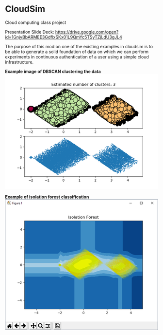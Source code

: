 # CloudSim
Cloud computing class project

Presentation Slide Deck: https://drive.google.com/open?id=1GnjyBbARMEE3GdflxSKx01L9QmYc5TSyTZjLdU3gJL4

The purpose of this mod on one of the existing examples in cloudsim is to be able to generate a solid foundation of data
on which we can perform experiments in continuous authentication of a user using a simple cloud infrastructure.

**Example image of DBSCAN clustering the data**
![DBSCAN Cluster](https://github.com/MarkProjectRepo/CloudSim/blob/master/Figures/DBSCAN_3_Clusters_Attempt_4.PNG)

**Example of isolation forest classification**
![Isolation Forest](https://github.com/MarkProjectRepo/CloudSim/blob/master/Figures/Opacity_Tweaked_Attempt_1.PNG)
